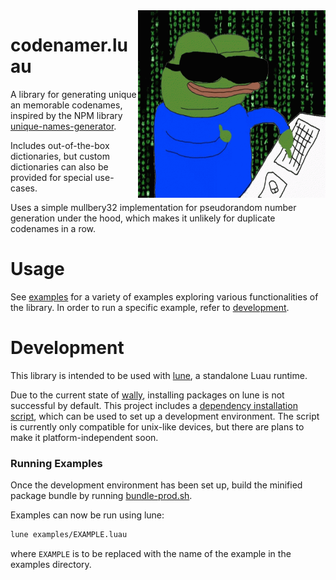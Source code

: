 <img align="right" height="300" width="300" src="assets/logo.gif" />

# codenamer.luau

A library for generating unique an memorable codenames, inspired by the NPM library [unique-names-generator](https://www.npmjs.com/package/unique-names-generator).

Includes out-of-the-box dictionaries, but custom dictionaries can also be provided for special use-cases.

Uses a simple mullbery32 implementation for pseudorandom number generation under the hood, which makes it unlikely for duplicate codenames in a row.

# Usage
See [examples](/examples) for a variety of examples exploring various functionalities of the library. In order to run a specific example, refer to [development](#development).

# Development
This library is intended to be used with [lune](https://github.com/filiptibell/lune), a standalone Luau runtime. 

Due to the current state of [wally](https://wally.run), installing packages on lune is not successful by default. This project includes a [dependency installation script](/scripts/install-deps.luau), which can be used to set up a development environment. The script is currently only compatible for unix-like devices, but there are plans to make it platform-independent soon.

### Running Examples
Once the development environment has been set up, build the minified package bundle by running [bundle-prod.sh](/scripts/bundle-prod.sh). 

Examples can now be run using lune:

```sh
lune examples/EXAMPLE.luau
```

where `EXAMPLE` is to be replaced with the name of the example in the examples directory.
